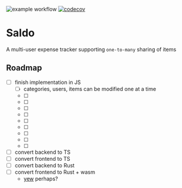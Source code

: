 ![example workflow](https://github.com/tomjtoth/saldo/actions/workflows/main.yml/badge.svg)
[![codecov](https://codecov.io/gh/tomjtoth/saldo/graph/badge.svg?token=WKBLAW4XKP)](https://codecov.io/gh/tomjtoth/saldo)

# Saldo

A multi-user expense tracker supporting `one-to-many` sharing of items

## Roadmap

- [ ] finish implementation in JS
  - [ ] categories, users, items can be modified one at a time
  - [ ]
  - [ ]
  - [ ]
  - [ ]
  - [ ]
  - [ ]
  - [ ]
  - [ ]
  - [ ]
- [ ] convert backend to TS
- [ ] convert frontend to TS
- [ ] convert backend to Rust
- [ ] convert frontend to Rust + wasm
  - [yew](https://yew.rs/) perhaps?
